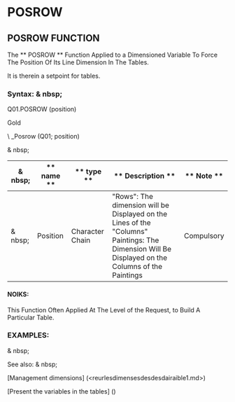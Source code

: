 # POSROW

## POSROW FUNCTION

The ** POSROW ** Function Applied to a Dimensioned Variable To Force The Position Of Its Line Dimension In The Tables.

It is therein a setpoint for tables.

### Syntax: & nbsp;

Q01.POSROW (position)

Gold

\ _Posrow (Q01; position)

& nbsp;

| & nbsp; | ** name ** | ** type ** | ** Description ** | ** Note ** |
| --- | --- | --- | --- | --- |
| & nbsp; | Position | Character Chain | "Rows": The dimension will be Displayed on the Lines of the "Columns" Paintings: The Dimension Will Be Displayed on the Columns of the Paintings | Compulsory |

#### NOIKS:

This Function Often Applied At The Level of the Request, to Build A Particular Table.

### EXAMPLES:

& nbsp;

See also: & nbsp;

[Management dimensions] (<reurlesdimensesdesdesdairaible1.md>)

[Present the variables in the tables] (<pretenderlesvariableables whilestAb1.md>)
